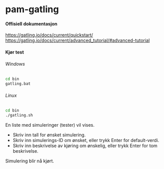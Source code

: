 # pam-gatling

#### Offisiell dokumentasjon
https://gatling.io/docs/current/quickstart/
https://gatling.io/docs/current/advanced_tutorial/#advanced-tutorial

#### Kjør test
###### Windows
```sh
cd bin
gatling.bat
```
###### Linux
```sh
cd bin
./gatling.sh
```
En liste med simuleringer (tester) vil vises.
- Skriv inn tall for ønsket simulering.
- Skriv inn simulerings-ID om ønsket, eller trykk Enter for default-verdi.
- Skriv inn beskrivelse av kjøring om ønskelig, eller trykk Enter for tom beskrivelse.

Simulering blir nå kjørt.